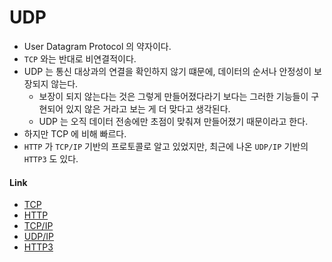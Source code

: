 # UDP
  - User Datagram Protocol 의 약자이다.
  - `TCP` 와는 반대로 비연결적이다.
  - UDP 는 통신 대상과의 연결을 확인하지 않기 떄문에, 데이터의 순서나 안정성이 보장되지 않는다.
    - 보장이 되지 않는다는 것은 그렇게 만들어졌다라기 보다는 그러한 기능들이 구현되어 있지 않은 거라고 보는 게 더 맞다고 생각된다.
    - UDP 는 오직 데이터 전송에만 초점이 맞춰져 만들어졌기 때문이라고 한다.
  - 하지만 TCP 에 비해 빠르다.
  - `HTTP` 가 `TCP/IP` 기반의 프로토콜로 알고 있었지만, 최근에 나온 `UDP/IP` 기반의 `HTTP3` 도 있다.

#### Link
  - [TCP](/protocol/tcp.md)
  - [HTTP](/protocol/http.md)
  - [TCP/IP](/protocol/tcp-ip.md)
  - [UDP/IP](/protocol/udp-ip.md)
  - [HTTP3](/protocol/http3.md)
